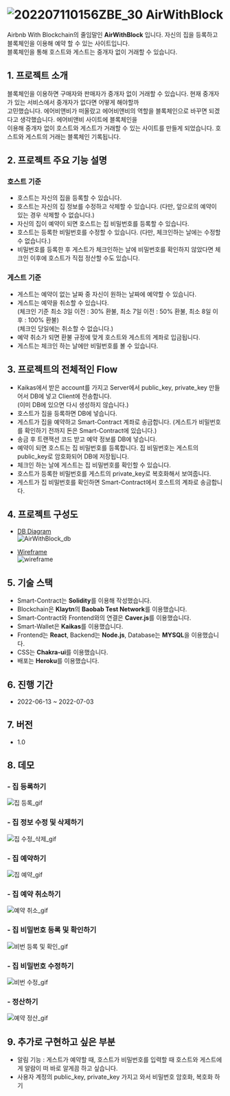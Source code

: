 # ![202207110156ZBE_30](https://user-images.githubusercontent.com/78004477/178167085-0fdf7797-491e-4504-afd0-f822eaba6279.gif) AirWithBlock
Airbnb With Blockchain의 줄임말인 **AirWithBlock** 입니다. 자신의 집을 등록하고 블록체인을 이용해 예약 할 수 있는 사이트입니다. <br>
블록체인을 통해 호스트와 게스트는 중개자 없이 거래할 수 있습니다. 

## 1. 프로젝트 소개
블록체인을 이용하면 구매자와 판매자가 중개자 없이 거래할 수 있습니다. 현재 중개자가 있는 서비스에서 중개자가 없다면 어떻게 해야할까 <br>
고민했습니다. 에어비앤비가 떠올랐고 에어비앤비의 역할을 블록체인으로 바꾸면 되겠다고 생각했습니다. 에어비앤비 사이트에 블록체인을 <br> 
이용해 중개자 없이 호스트와 게스트가 거래할 수 있는 사이트를 만들게 되었습니다.
호스트와 게스트의 거래는 블록체인 기록됩니다. 

## 2. 프로젝트 주요 기능 설명
### 호스트 기준
- 호스트는 자신의 집을 등록할 수 있습니다.
- 호스트는 자신의 집 정보를 수정하고 삭제할 수 있습니다. (다만, 앞으로의 예약이 있는 경우 삭제할 수 없습니다.)
- 자신의 집이 예약이 되면 호스트는 집 비밀번호를 등록할 수 있습니다.
- 호스트는 등록한 비밀번호를 수정할 수 있습니다. (다만, 체크인하는 날에는 수정할 수 없습니다.)
- 비밀번호를 등록한 후 게스트가 체크인하는 날에 비밀번호를 확인하지 않았다면 체크인 이후에 호스트가 직접 정산할 수도 있습니다. 

### 게스트 기준
- 게스트는 예약이 없는 날짜 중 자신이 원하는 날짜에 예약할 수 있습니다. 
- 게스트는 예약을 취소할 수 있습니다. <br>
  (체크인 기준 최소 3일 이전 : 30% 환불, 최소 7일 이전 : 50% 환불, 최소 8일 이후 : 100% 환불) <br>
  (체크인 당일에는 취소할 수 없습니다.)
- 예약 취소가 되면 환불 규정에 맞게 호스트와 게스트의 계좌로 입금됩니다.
- 게스트는 체크인 하는 날에만 비밀번호를 볼 수 있습니다.

## 3. 프로젝트의 전체적인 Flow
- Kaikas에서 받은 account를 가지고 Server에서 public_key, private_key 만들어서 DB에 넣고 Client에 전송합니다. <br>
  (이미 DB에 있으면 다시 생성하지 않습니다.)
- 호스트가 집을 등록하면 DB에 넣습니다.
- 게스트가 집을 예약하고 Smart-Contract 계좌로 송금합니다. (게스트가 비밀번호를 확인하기 전까지 돈은 Smart-Contract에 있습니다.)
- 송금 후 트랜잭션 코드 받고 예약 정보를 DB에 넣습니다.
- 예약이 되면 호스트는 집 비밀번호를 등록합니다. 집 비밀번호는 게스트의 public_key로 암호화되어 DB에 저장됩니다.
- 체크인 하는 날에 게스트는 집 비밀번호를 확인할 수 있습니다. 
- 호스트가 등록한 비밀번호를 게스트의 private_key로 복호화해서 보여줍니다.
- 게스트가 집 비밀번호를 확인하면 Smart-Contract에서 호스트의 계좌로 송금합니다.

## 4. 프로젝트 구성도
- [DB Diagram](https://dbdiagram.io/d/62aff67469be0b672cfd568d) <br>
![AirWithBlock_db](https://user-images.githubusercontent.com/78004477/178170860-cae73bfc-4ada-494a-b8f0-0d4d2dc7ce76.png)

- [Wireframe](https://dbdiagram.io/d/62aff67469be0b672cfd568d) <br>
![wireframe](https://user-images.githubusercontent.com/78004477/178171198-ded1bea1-1f8a-4ceb-8b00-3a12b66621b8.png)

## 5. 기술 스택
- Smart-Contract는 **Solidity**를 이용해 작성했습니다.
- Blockchain은 **Klaytn**의 **Baobab Test Network**를 이용했습니다.
- Smart-Contract와 Frontend와의 연결은 **Caver.js**를 이용했습니다.
- Smart-Wallet은 **Kaikas**를 이용했습니다.
- Frontend는 **React**, Backend는 **Node.js**, Database는 **MYSQL**을 이용했습니다.
- CSS는 **Chakra-ui**를 이용했습니다.
- 배포는 **Heroku**를 이용했습니다.

## 6. 진행 기간
- 2022-06-13 ~ 2022-07-03

## 7. 버전
- 1.0

## 8. 데모
### - 집 등록하기
![집 등록_gif](https://user-images.githubusercontent.com/78004477/178173561-69168f19-ab93-41b9-b7b9-8cf767503212.gif)

### - 집 정보 수정 및 삭제하기
![집 수정_삭제_gif](https://user-images.githubusercontent.com/78004477/178173689-102ceeb7-1b2f-417d-8471-78160071231f.gif)

### - 집 예약하기
![집 예약_gif](https://user-images.githubusercontent.com/78004477/178173757-17dc6479-6c7a-4cfb-821c-456484dbf95d.gif)

### - 집 예약 취소하기
![예약 취소_gif](https://user-images.githubusercontent.com/78004477/178173813-86ce7406-43e5-40f5-8079-3650807fcfa9.gif)

### - 집 비밀번호 등록 및 확인하기
![비번 등록 및 확인_gif](https://user-images.githubusercontent.com/78004477/178173874-1689cfb9-251c-4f50-86df-129c263a7f42.gif)

### - 집 비밀번호 수정하기
![비번 수정_gif](https://user-images.githubusercontent.com/78004477/178173924-dcd35e6f-e5e6-4437-83ac-f88b065fddc7.gif)

### - 정산하기
![예약 정산_gif](https://user-images.githubusercontent.com/78004477/178173964-6bcd47ec-e360-4027-b5ca-c2314ddb6161.gif)

## 9. 추가로 구현하고 싶은 부분
- 알림 기능 : 게스트가 예약할 때, 호스트가 비밀번호를 입력할 때 호스트와 게스트에게 알람이 떠 바로 알게끔 하고 싶습니다.
- 사용자 계정의 public_key, private_key 가지고 와서 비밀번호 암호화, 복호화 하기

